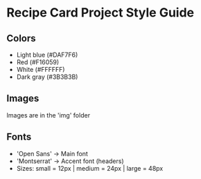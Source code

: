 # Recipe Card Project Style Guide

## Colors
- Light blue (#DAF7F6)
- Red (#F16059)
- White (#FFFFFF)
- Dark gray (#3B3B3B)


## Images
Images are in the 'img' folder

## Fonts
- 'Open Sans' -> Main font
- 'Montserrat' -> Accent font (headers)
- Sizes: small = 12px | medium = 24px | large = 48px
